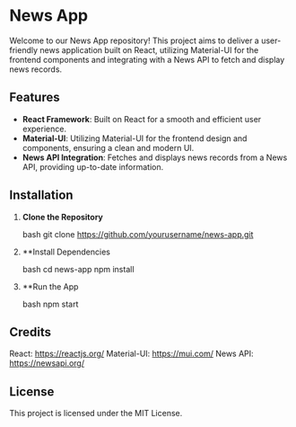 # News App

Welcome to our News App repository! This project aims to deliver a user-friendly news application built on React, utilizing Material-UI for the frontend components and integrating with a News API to fetch and display news records.

## Features

- **React Framework**: Built on React for a smooth and efficient user experience.
- **Material-UI**: Utilizing Material-UI for the frontend design and components, ensuring a clean and modern UI.
- **News API Integration**: Fetches and displays news records from a News API, providing up-to-date information.

## Installation

1. **Clone the Repository**

   bash
   git clone https://github.com/yourusername/news-app.git

2. \*\*Install Dependencies

   bash
   cd news-app
   npm install

3. \*\*Run the App

   bash
   npm start

## Credits

React: https://reactjs.org/
Material-UI: https://mui.com/
News API: https://newsapi.org/

## License

This project is licensed under the MIT License.
